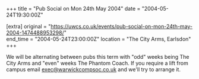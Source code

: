 +++
title = "Pub Social on Mon 24th May 2004"
date = "2004-05-24T19:30:00Z"

[extra]
original = "https://uwcs.co.uk/events/pub-social-on-mon-24th-may-2004-1474488953298/"    
end_time = "2004-05-24T23:00:00Z"
location = "The City Arms, Earlsdon"
+++

We will be alternating between pubs this term with "odd" weeks being The City Arms and "even" weeks The Phantom Coach. If you require a lift from campus email exec@warwickcompsoc.co.uk and we'll try to arrange it.

